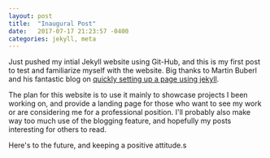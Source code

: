 ```yaml
---
layout: post
title:  "Inaugural Post"
date:   2017-07-17 21:23:57 -0400
categories: jekyll, meta
---
```

Just pushed my intial Jekyll website using Git-Hub, and this is my first post to test and familiarize myself with the website. Big thanks to Martin Buberl and his fantastic blog on [quickly setting up a page using jekyll][martinbuberl-tutorial].

The plan for this website is to use it mainly to showcase projects I been working on, and provide a landing page for those who want to see my work or are considering me for a professional position. I'll probably also make way too much use of the blogging feature, and hopefully my posts interesting for others to read.

Here's to the future, and keeping a positive attitude.s

[martinbuberl-tutorial]: https://martinbuberl.com/blog/setup-jekyll-on-windows-and-host-it-on-github-pages/
